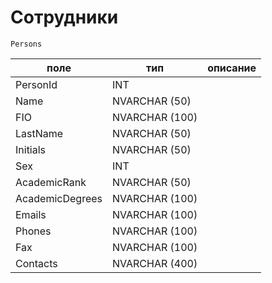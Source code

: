# Сотрудники
`Persons`

|поле|тип|описание|
|-|-|-|
| PersonId | INT |  |
| Name | NVARCHAR (50) |  |
| FIO | NVARCHAR (100) |  |
| LastName | NVARCHAR (50) |  |
| Initials | NVARCHAR (50) |  |
| Sex | INT |  |
| AcademicRank | NVARCHAR (50) |  |
| AcademicDegrees | NVARCHAR (100) |  |
| Emails | NVARCHAR (100) |  |
| Phones | NVARCHAR (100) |  |
| Fax | NVARCHAR (100) |  |
| Contacts | NVARCHAR (400) |  |
